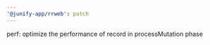 ```yaml
---
'@junify-app/rrweb': patch
---
```


perf: optimize the performance of record in processMutation phase
